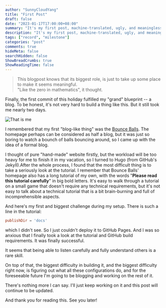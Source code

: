 ```yaml
---
author: "SunnyCloudYang"
title: "First Post"
draft: false
date: "2023-01-17T17:00:00+08:00"
summary: "It's my first post, machine-translated, ugly, and meaningless."
description: "It's my first post, machine-translated, ugly, and meaningless."
tags: ["record", "milestone"]
categories: "post"
comments: true
hideMeta: false
searchHidden: false
ShowBreadCrumbs: true
ShowReadingTime: false
---
```


>This blogpost knows that its biggest role, is just to take up some  place to make it seems meaningful.<br>"Like the zero in mathematics", it thought.

Finally, the first commit of this holiday fulfilled my "grand" blueprint -- a blog. To be honest, it's not very hard to build a thing like this. But it still took me nearly two days.

![That is me](/images/meme1.jpg)

I remembered that my first "blog-like thing" was the [Bounce Balls](/gadgets/old). The homepage perhaps can be considered as half a blog, but it was just so boring to watch a bounch of balls bouncing around, so I came up with the idea of a formal blog.

I thought of pure "hand-made" website firstly, but the workload will be too heavy for me to finish it in my vacation, so I turned to Hugo (from GitHub's JekyII).After the whole process, I found that the most difficult thing is to take a seriously look at the tutorial. I remember that Bounce Balls' homepage also has a long tutorial of my own, with the words "**Please read this tutorial carefully**" in big bold letters. It's easy to walk through a tutorial on a small game that doesn't require any technical requirements, but it's not easy to talk about a technical tutorial that is a bit brain-burning and full of incomprehensible aspects.

And here's my first and biggest challenge during my setup. There is such a line in the tutorial:

```toml
publishDir = 'docs'
```

 which I didn't see. So I just couldn't deploy it to GitHub Pages. And I was so anxious that I finally took a look at the tutorial and GitHub build requirements. It was finally successful.

It seems that being able to listen carefully and fully understand others is a rare skill.

On top of that, the biggest difficulty in building it, and the biggest difficulty right now, is figuring out what all these configurations do, and for the foreseeable future I'm going to be blogging and working on the rest of it.

There's nothing more I can say. I'll just keep working on it and this post will continue to be updated.

And thank you for reading this. See you later!
